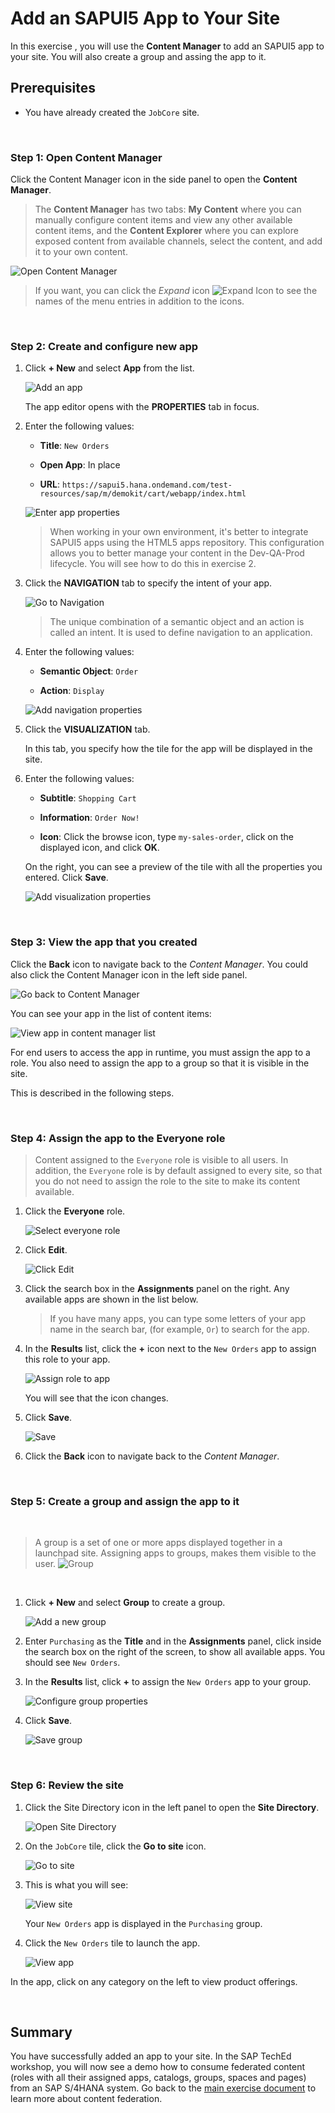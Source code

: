 # Add an SAPUI5 App to Your Site

In this exercise , you will use the **Content Manager** to add an SAPUI5 app to your  site. You will also create a group and assing the app to it.

## Prerequisites
 - You have already created the `JobCore` site.  

<br>

### Step 1: Open Content Manager

 Click the Content Manager icon in the side panel to open the **Content Manager**.

>The **Content Manager** has two tabs: **My Content** where you can manually configure content items and view any other available content items, and the **Content Explorer** where you can explore exposed content from available channels, select the content, and add it to your own content.

  ![Open Content Manager](images/4a-content-manager.png)
  
  > If you want, you can click the *Expand* icon ![Expand Icon](images/5-Expand.png) to see the names of the menu entries in addition to the icons.

<br>

### Step 2: Create and configure new app

1.  Click **+ New** and select **App** from the list.  

    ![Add an app](images/5a-new-app.png)


    The app editor opens with the **PROPERTIES** tab in focus.

2. Enter the following values:

    * **Title**: `New Orders`

    * **Open App**: In place

    * **URL**:  `https://sapui5.hana.ondemand.com/test-resources/sap/m/demokit/cart/webapp/index.html`

    ![Enter app properties](images/5b-app-properties.png)

    >When working in your own environment, it's better to integrate SAPUI5 apps using the HTML5 apps repository. This configuration allows you to better manage your content in the Dev-QA-Prod lifecycle. You will see how to do this in exercise 2.

3. Click the **NAVIGATION** tab to specify the intent of your app.

    ![Go to Navigation](images/5c-go-to-navigation.png)

    > The unique combination of a semantic object and an action is called an intent. It is used to define navigation to an application.

4. Enter the following values:

    * **Semantic Object**: `Order`

    * **Action**: `Display`

    ![Add navigation properties](images/5d-navigation-props.png)

5. Click the **VISUALIZATION** tab.

    In this tab, you specify how the tile for the app will be displayed in the site.

6. Enter the following values:

      * **Subtitle**: `Shopping Cart `

      * **Information**:  `Order Now!`

      * **Icon**: Click the browse icon, type `my-sales-order`, click on the displayed icon, and click **OK**.

      On the right, you can see a preview of the tile with all the properties you entered.
      Click **Save**.

    ![Add visualization properties](images/6a-visualization.png)

<br>

### Step 3: View the app that you created

Click the **Back** icon to navigate back to the *Content Manager*. You could also click the Content Manager icon in the left side panel.

  ![Go back to Content Manager](images/7a-back-to-content-manager.png)

You can see your app in the list of content items:

![View app in content manager list](images/8a-view-app.png)

For end users to access the app in runtime, you must assign the app to a role. You also need to assign the app to a group so that it is visible in the site.

This is described in the following steps.

<br>

### Step 4: Assign the app to the Everyone role


>Content assigned to the `Everyone` role is visible to all users. In addition, the `Everyone` role is by default assigned to every site, so that you do not need to assign the role to the site to make its content available.

1. Click the **Everyone** role.

    ![Select everyone role](images/9a-everyone-role.png)

2. Click **Edit**.

    ![Click Edit](images/10a-edit.png)

3. Click the search box in the **Assignments** panel on the right. Any available apps are shown in the list below.

    >If you have many apps, you can type some letters of your app name in the search bar, (for example, `Or`) to search for the app.

4. In the **Results** list, click the **+** icon next to the `New Orders` app to assign this role to your app.

    ![Assign role to app](images/11a-assign-role.png)

    You will see that the icon changes.

5. Click **Save**.

    ![Save](images/12a-save.png)
    
6. Click the **Back** icon to navigate back to the *Content Manager*. 

<br>

### Step 5: Create a group and assign the app to it

<br>

>A group is a set of one or more apps displayed together in a launchpad site.
 Assigning apps to groups, makes them visible to the user.
   ![Group](images/13a-group.png)
   
<br>

1. Click **+ New** and select **Group** to create a group.

    ![Add a new group](images/14a-new-group.png)

2. Enter `Purchasing` as the **Title** and in the **Assignments** panel, click inside the search box on the right of the screen, to show all available apps. You should see `New Orders`.

3. In the **Results** list, click **+** to assign the `New Orders` app to your group.

    ![Configure group properties](images/17a-configure-group.png)

4. Click **Save**.

    ![Save group](images/18a-save.png)

<br>

### Step 6: Review the site

1. Click the Site Directory icon in the left panel to open the **Site Directory**.

    ![Open Site Directory](images/19a-to-site-directory.png)

2. On the `JobCore` tile, click the **Go to site** icon.

    ![Go to site](images/20a-open-site.png)

3. This is what you will see:

    ![View site](images/21a-JobCore-site.png)

    Your `New Orders` app is displayed in the `Purchasing` group.
    

4. Click the `New Orders` tile to launch the app. 

   ![View app](images/22a-new-orders-app.png)

In the app, click on any category on the left to view product offerings.

<br>

## Summary

You have successfully added an app to your site. In the SAP TechEd workshop, you will now see a demo how to consume federated content (roles with all their assigned apps, catalogs, groups, spaces and pages) from an SAP S/4HANA system. Go back to the [main exercise document](../../../README.md) to learn more about content federation.
